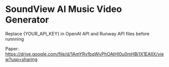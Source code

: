 # SoundView AI Music Video Generator
Replace {YOUR_API_KEY} in OpenAI API and Runway API files before runnning

Paper: https://drive.google.com/file/d/1AmYRyfbqWyPhOAtHI0u0mHBi1X1EAlIX/view?usp=sharing
